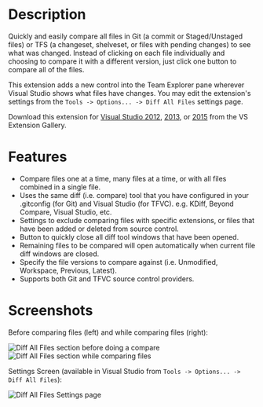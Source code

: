 # Description

Quickly and easily compare all files in Git (a commit or Staged/Unstaged files) or TFS (a changeset, shelveset, or files with pending changes) to see what was changed. Instead of clicking on each file individually and choosing to compare it with a different version, just click one button to compare all of the files.

This extension adds a new control into the Team Explorer pane wherever Visual Studio shows what files have changes. You may edit the extension's settings from the `Tools -> Options... -> Diff All Files` settings page.

Download this extension for [Visual Studio 2012][DiffAllFilesVs2012MarketplaceUrl], [2013][DiffAllFilesVs2013MarketplaceUrl], or [2015][DiffAllFilesVs2015MarketplaceUrl] from the VS Extension Gallery.

# Features

* Compare files one at a time, many files at a time, or with all files combined in a single file.
* Uses the same diff (i.e. compare) tool that you have configured in your .gitconfig (for Git) and Visual Studio (for TFVC). e.g. KDiff, Beyond Compare, Visual Studio, etc.
* Settings to exclude comparing files with specific extensions, or files that have been added or deleted from source control.
* Button to quickly close all diff tool windows that have been opened.
* Remaining files to be compared will open automatically when current file diff windows are closed.
* Specify the file versions to compare against (i.e. Unmodified, Workspace, Previous, Latest).
* Supports both Git and TFVC source control providers.

# Screenshots

Before comparing files (left) and while comparing files (right):

![Diff All Files section before doing a compare][DiffAllFilesBeforeCompareImage] ![Diff All Files section while comparing files][DiffAllFilesComparingImage]

Settings Screen (available in Visual Studio from `Tools -> Options... -> Diff All Files`):

![Diff All Files Settings page][DiffAllFilesSettingsImage]
 

<!-- Links -->
[DiffAllFilesVs2012MarketplaceUrl]: https://visualstudiogallery.msdn.microsoft.com/a1091118-9765-4554-bc7f-0227028310d5
[DiffAllFilesVs2013MarketplaceUrl]: https://visualstudiogallery.msdn.microsoft.com/d8d61cc9-6660-41af-b8d0-0f8403b4b39c
[DiffAllFilesVs2015MarketplaceUrl]: https://visualstudiogallery.msdn.microsoft.com/e6390f80-c953-4896-bd93-a7dfeba9887b
[DiffAllFilesBeforeCompareImage]: https://github.com/deadlydog/VS.DiffAllFiles/blob/master/docs/images/Diff%20All%20Files%20Before%20Compare.png
[DiffAllFilesComparingImage]: https://github.com/deadlydog/VS.DiffAllFiles/blob/master/docs/images/Diff%20All%20Files%20Comparing.png
[DiffAllFilesSettingsImage]: https://github.com/deadlydog/VS.DiffAllFiles/blob/master/docs/images/Diff%20All%20Files%20Settings.png